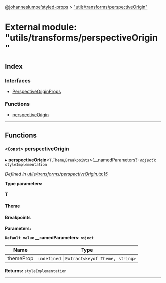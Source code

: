 [@johanneslumpe/styled-props](../README.md) > ["utils/transforms/perspectiveOrigin"](../modules/_utils_transforms_perspectiveorigin_.md)

# External module: "utils/transforms/perspectiveOrigin"

## Index

### Interfaces

* [PerspectiveOriginProps](../interfaces/_utils_transforms_perspectiveorigin_.perspectiveoriginprops.md)

### Functions

* [perspectiveOrigin](_utils_transforms_perspectiveorigin_.md#perspectiveorigin)

---

## Functions

<a id="perspectiveorigin"></a>

### `<Const>` perspectiveOrigin

▸ **perspectiveOrigin**<`T`,`Theme`,`Breakpoints`>(__namedParameters?: *`object`*): `styleImplementation`

*Defined in [utils/transforms/perspectiveOrigin.ts:15](https://github.com/johanneslumpe/styled-props/blob/8e709f1/src/utils/transforms/perspectiveOrigin.ts#L15)*

**Type parameters:**

#### T 
#### Theme 
#### Breakpoints 
**Parameters:**

**`Default value` __namedParameters: `object`**

| Name | Type |
| ------ | ------ |
| themeProp | `undefined` \| `Extract<keyof Theme, string>` |

**Returns:** `styleImplementation`

___

